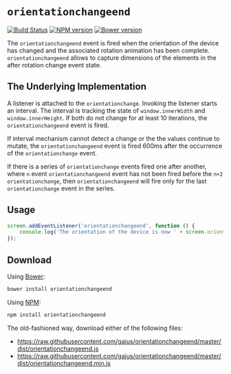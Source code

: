 # `orientationchangeend`

[![Build Status](https://travis-ci.org/gajus/orientationchangeend.png?branch=master)](https://travis-ci.org/gajus/orientationchangeend)
[![NPM version](https://badge.fury.io/js/orientationchangeend.svg)](http://badge.fury.io/js/orientationchangeend)
[![Bower version](https://badge.fury.io/bo/orientationchangeend.svg)](http://badge.fury.io/bo/orientationchangeend)

The `orientationchangeend` event is fired when the orientation of the device has changed and the associated rotation animation has been complete. `orientationchangeend` allows to capture dimensions of the elements in the after rotation change event state.

## The Underlying Implementation

A listener is attached to the `orientationchange`. Invoking the listener starts an interval. The interval is tracking the state of `window.innerWidth` and `window.innerHeight`. If both do not change for at least 10 iterations, the `orientationchangeend` event is fired.

If interval mechanism cannot detect a change or the the values continue to mutate, the `orientationchangeend` event is fired 600ms after the occurrence of the `orientationchange` event.

If there is a series of `orientationchange` events fired one after another, where `n` event `orientationchangeend` event has not been fired before the `n+2` `orientationchange`, then `orientationchangeend` will fire only for the last `orientationchange` event in the series.

## Usage

```js
screen.addEventListener('orientationchangeend', function () {
    console.log('The orientation of the device is now ' + screen.orientation);
});
```

## Download

Using [Bower](http://bower.io/):

```sh
bower install orientationchangeend
```

Using [NPM](https://www.npmjs.org/):

```sh
npm install orientationchangeend
```

The old-fashioned way, download either of the following files:

* https://raw.githubusercontent.com/gajus/orientationchangeend/master/dist/orientationchangeend.js
* https://raw.githubusercontent.com/gajus/orientationchangeend/master/dist/orientationchangeend.min.js